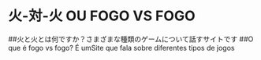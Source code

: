 # 火-対-火 OU FOGO VS FOGO

##火と火とは何ですか？さまざまな種類のゲームについて話すサイトです
##O que é fogo vs fogo? É umSite que fala sobre diferentes tipos de jogos
